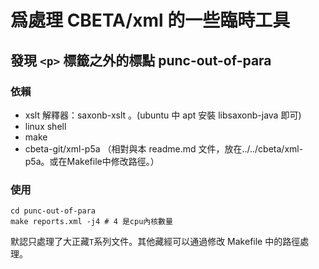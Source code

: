 # 爲處理 CBETA/xml 的一些臨時工具

## 發現 `<p>` 標籤之外的標點 punc-out-of-para

### 依賴
* xslt 解釋器：saxonb-xslt 。(ubuntu 中 apt 安裝 libsaxonb-java 即可)
* linux shell
* make
* cbeta-git/xml-p5a （相對與本 readme.md 文件，放在../../cbeta/xml-p5a。或在Makefile中修改路徑。）

### 使用
```shell
cd punc-out-of-para
make reports.xml -j4 # 4 是cpu內核數量
```

默認只處理了大正藏`T`系列文件。其他藏經可以通過修改 Makefile 中的路徑處理。